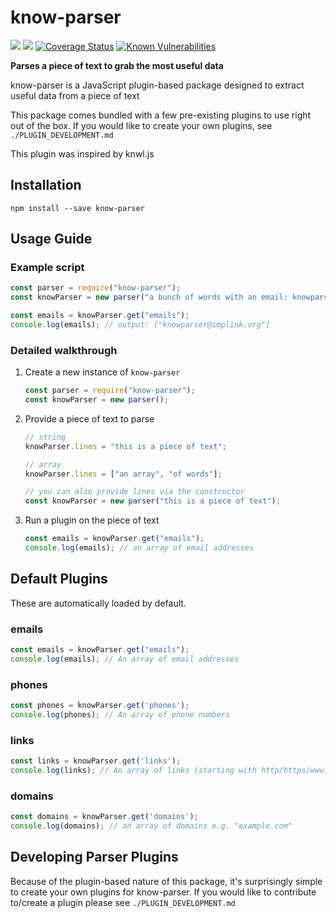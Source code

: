 # know-parser

[![](https://img.shields.io/npm/v/know-parser.svg)](https://www.npmjs.com/package/know-parser)
[![](https://img.shields.io/npm/dm/know-parser.svg)](https://www.npmjs.com/package/know-parser)
[![Coverage Status](https://coveralls.io/repos/github/george-hm/know-parser/badge.svg?branch=master)](https://coveralls.io/github/george-hm/know-parser?branch=master)
[![Known Vulnerabilities](https://snyk.io/test/github/george-hm/know-parser/badge.svg)](https://snyk.io/test/github/george-hm/know-parser)

**Parses a piece of text to grab the most useful data**

know-parser is a JavaScript plugin-based package designed to extract useful data from a piece of text

This package comes bundled with a few pre-existing plugins to use right out of the box.
If you would like to create your own plugins, see `./PLUGIN_DEVELOPMENT.md`

This plugin was inspired by knwl.js

## Installation

`npm install --save know-parser`

## Usage Guide

### Example script

``` javascript
const parser = require("know-parser");
const knowParser = new parser("a bunch of words with an email: knowparser@implink.org");

const emails = knowParser.get("emails");
console.log(emails); // output: ["knowparser@implink.org"]
```

### Detailed walkthrough

1. Create a new instance of `know-parser`

    ```javascript
    const parser = require("know-parser");
    const knowParser = new parser();
    ```

2. Provide a piece of text to parse

    ``` javascript
    // string
    knowParser.lines = "this is a piece of text";

    // array
    knowParser.lines = ["an array", "of words"];

    // you can also provide lines via the constructor
    const knowParser = new parser("this is a piece of text");
    ```

3. Run a plugin on the piece of text

    ```javascript
    const emails = knowParser.get("emails");
    console.log(emails); // an array of email addresses
    ```

## Default Plugins

These are automatically loaded by default.

### emails

```javascript
const emails = knowParser.get("emails");
console.log(emails); // An array of email addresses
```

### phones

```javascript
const phones = knowParser.get('phones');
console.log(phones); // An array of phone numbers
```

### links

```javascript
const links = knowParser.get('links');
console.log(links); // An array of links (starting with http/https/www) e.g. "https://www.example.com"
```

### domains

```javascript
const domains = knowParser.get('domains');
console.log(domains); // an array of domains e.g. "example.com"
```

## Developing Parser Plugins

Because of the plugin-based nature of this package, it's surprisingly simple to create your own plugins for know-parser.
If you would like to contribute to/create a plugin please see `./PLUGIN_DEVELOPMENT.md`
